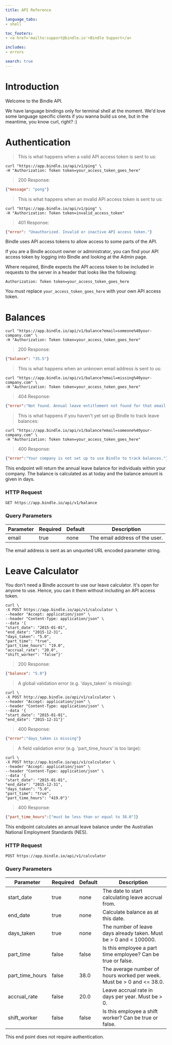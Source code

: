 ```yaml
---
title: API Reference

language_tabs:
- shell

toc_footers:
- <a href='mailto:support@bindle.io'>Bindle Support</a>

includes:
- errors

search: true
---
```


# Introduction

Welcome to the Bindle API.

We have language bindings only for terminal shell at the moment. We'd love some language specific clients if you wanna build us one, but in the meantime, you know curl, right? :)

# Authentication

> This is what happens when a valid API access token is sent to us:

```shell
curl "https://app.bindle.io/api/v1/ping" \
-H "Authorization: Token token=your_access_token_goes_here"
```

> 200 Response:

```json
{"message": "pong"}
```

> This is what happens when an invalid API access token is sent to us:

```shell
curl "https://app.bindle.io/api/v1/ping" \
-H "Authorization: Token token=invalid_access_token"
```

> 401 Response:

```json
{"error": "Unauthorized. Invalid or inactive API access token."}
```

Bindle uses API access tokens to allow access to some parts of the API.

If you are a Bindle account owner or administrator, you can find your API access token by logging into Bindle and looking at the Admin page.

Where required, Bindle expects the API access token to be included in requests to the server in a header that looks like the following:

`Authorization: Token token=your_access_token_goes_here`

<aside class="notice">
  You must replace <code>your_access_token_goes_here</code> with your own API access token.
</aside>

# Balances

```shell
curl "https://app.bindle.io/api/v1/balance?email=someone%40your-company.com" \
-H "Authorization: Token token=your_access_token_goes_here"
```

> 200 Response:

```json
{"balance": "35.5"}
```
> This is what happens when an unknown email address is sent to us:

```shell
curl "https://app.bindle.io/api/v1/balance?email=missing%40your-company.com" \
-H "Authorization: Token token=your_access_token_goes_here"
```

> 404 Response:

```json
{"error":"Not found. Annual leave entitlement not found for that email address."}
```

> This is what happens if you haven't yet set up Bindle to track leave balances:

```shell
curl "https://app.bindle.io/api/v1/balance?email=someone%40your-company.com" \
-H "Authorization: Token token=your_access_token_goes_here"
```

> 400 Response:

```json
{"error":"Your company is not set up to use Bindle to track balances."}
```

This endpoint will return the annual leave balance for individuals within your company.
The balance is calculated as at today and the balance amount is given in days.

### HTTP Request

`GET https://app.bindle.io/api/v1/balance`

### Query Parameters

Parameter | Required | Default | Description
--------- | -------- | ------- | -----------
email | true | none | The email address of the user.

<aside class="notice">
  The email address is sent as an unquoted URL encoded parameter string.
</aside>

# Leave Calculator

You don't need a Bindle account to use our leave calculator. It's open for anyone to use.
Hence, you can it them without including an API access token.

```shell
curl \
-X POST https://app.bindle.io/api/v1/calculator \
--header "Accept: application/json" \
--header "Content-Type: application/json" \
--data '{
"start_date": "2015-01-01",
"end_date": "2015-12-31",
"days_taken": "5.0",
"part_time": "true",
"part_time_hours": "19.0",
"accrual_rate": "20.0",
"shift_worker": "false"}'
```

> 200 Response:

```json
{"balance": "5.0"}
```

> A global validation error (e.g. 'days_taken' is missing):

```shell
curl \
-X POST http://app.bindle.io/api/v1/calculator \
--header "Accept: application/json" \
--header "Content-Type: application/json" \
--data '{
"start_date": "2015-01-01",
"end_date": "2015-12-31"}'
```

> 400 Response:

```json
{"error":"days_taken is missing"}
```

> A field validation error (e.g. 'part_time_hours' is too large):

```shell
curl \
-X POST http://app.bindle.io/api/v1/calculator \
--header "Accept: application/json" \
--header "Content-Type: application/json" \
--data '{
"start_date": "2015-01-01",
"end_date": "2015-12-31",
"days_taken": "5.0",
"part_time": "true",
"part_time_hours": "419.0"}'
```

> 400 Response:

```json
{"part_time_hours":["must be less than or equal to 38.0"]}
```

This endpoint calculates an annual leave balance under the Australian National Employment Standards (NES).

### HTTP Request

`POST https://app.bindle.io/api/v1/calculator`

### Query Parameters

Parameter | Required | Default | Description
--------- | -------- | ------- | -----------
start_date | true | none | The date to start calculating leave accrual from.
end_date | true | none | Calculate balance as at this date.
days_taken | true | none | The number of leave days already taken. Must be > 0 and < 100000.
part_time | false | false | Is this employee a part time employee? Can be true or false.
part_time_hours | false | 38.0 | The average number of hours worked per week. Must be > 0 and <= 38.0.
accrual_rate | false | 20.0 | Leave accrual rate in days per year. Must be > 0.
shift_worker | false | false | Is this employee a shift worker? Can be true or false.


<aside class="notice">
  This end point does not require authentication.
</aside>
